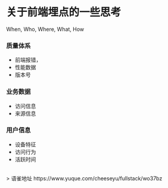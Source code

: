 # 关于前端埋点的一些思考
When, Who, Where, What, How

### 质量体系

- 前端报错，
- 性能数据
- 版本号

### 业务数据

- 访问信息
- 来源信息

### 用户信息

- 设备特征
- 访问行为
- 活跃时间
  
<br />  
> 语雀地址 https://www.yuque.com/cheeseyu/fullstack/wo37bz